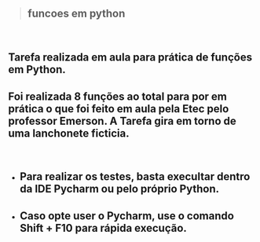 >## funcoes em python

<br>

## Tarefa realizada em aula para prática de funções em Python. 
## Foi realizada 8 funções ao total para por em prática o que foi feito em aula pela Etec pelo professor Emerson. A Tarefa gira em torno de uma lanchonete ficticia.

<br>

- ## Para realizar os testes, basta execultar dentro da IDE Pycharm ou pelo próprio Python.
- ## Caso opte user o Pycharm, use o comando Shift + F10 para rápida execução.
